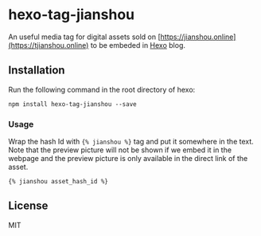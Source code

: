 # hexo-tag-jianshou
An useful media tag for digital assets sold on [https://jianshou.online](https://tjianshou.online) to be embeded in [Hexo](https://hexo.io) blog.

## Installation
Run the following command in the root directory of hexo:
```
npm install hexo-tag-jianshou --save
```

### Usage ###
Wrap the hash Id with `{% jianshou %}` tag and put it somewhere in the text. 
Note that the preview picture will not be shown if we embed it in the webpage and the preview picture is only available in the direct link of the asset.
```
{% jianshou asset_hash_id %}
```

## License ##

MIT
